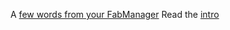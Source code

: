 A [few words from your FabManager](https://github.com/jrouquie/xfab/blob/master/Philosophie.pdf) 
Read the [intro](https://github.com/jrouquie/xfab/blob/master/Intro_pdf.pdf)
